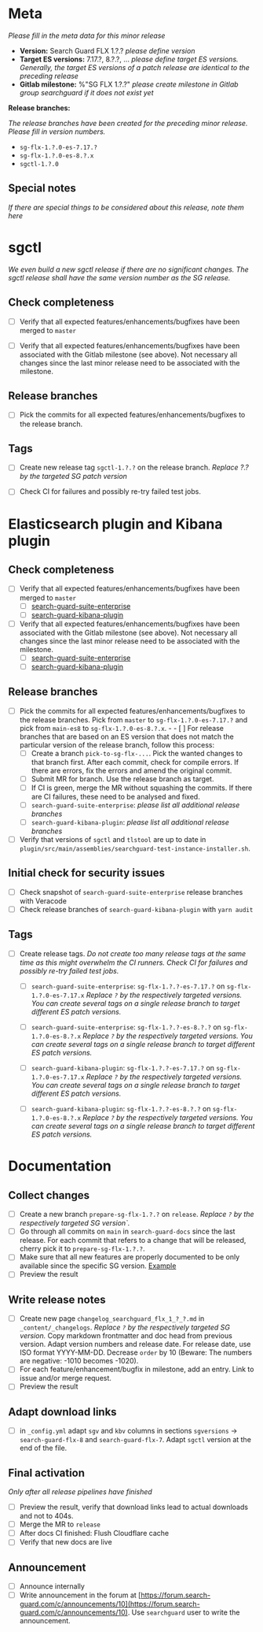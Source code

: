 # Meta

*Please fill in the meta data for this minor release*

* **Version:** Search Guard FLX 1.?.? *please define version*
* **Target ES versions:** 7.17.?, 8.?.?, ... *please define target ES versions. Generally, the target ES versions of a patch release are identical to the preceding release*
* **Gitlab milestone:** %"SG FLX 1.?.?" *please create milestone in Gitlab group searchguard if it does not exist yet*

**Release branches:**

*The release branches have been created for the preceding minor release. Please fill in version numbers.* 

- `sg-flx-1.?.0-es-7.17.?`
- `sg-flx-1.?.0-es-8.?.x`
- `sgctl-1.?.0`


## Special notes

*If there are special things to be considered about this release, note them here*

# sgctl

*We even build a new sgctl release if there are no significant changes. The sgctl release shall have the same version number as the SG release.*

## Check completeness 

- [ ] Verify that all expected features/enhancements/bugfixes have been merged to `master` 
- [ ] Verify that all expected features/enhancements/bugfixes have been associated with the Gitlab milestone (see above). Not necessary all changes since the last minor release need to be associated with the milestone. 


## Release branches

- [ ] Pick the commits for all expected features/enhancements/bugfixes to the release branch. 

## Tags

- [ ] Create new release tag `sgctl-1.?.?` on the release branch. *Replace ?.? by the targeted SG patch version*
- [ ] Check CI for failures and possibly re-try failed test jobs.


# Elasticsearch plugin and Kibana plugin


## Check completeness 

- [ ] Verify that all expected features/enhancements/bugfixes have been merged to `master` 
  - [ ] [search-guard-suite-enterprise](https://git.floragunn.com/search-guard/search-guard-suite-enterprise)
  - [ ] [search-guard-kibana-plugin](https://git.floragunn.com/search-guard/search-guard-kibana-plugin)
- [ ] Verify that all expected features/enhancements/bugfixes have been associated with the Gitlab milestone (see above). Not necessary all changes since the last minor release need to be associated with the milestone. 
  - [ ] [search-guard-suite-enterprise](https://git.floragunn.com/search-guard/search-guard-suite-enterprise)
  - [ ] [search-guard-kibana-plugin](https://git.floragunn.com/search-guard/search-guard-kibana-plugin)

## Release branches

- [ ] Pick the commits for all expected features/enhancements/bugfixes to the release branches. Pick from `master` to `sg-flx-1.?.0-es-7.17.?` and pick from `main-es8` to `sg-flx-1.?.0-es-8.?.x`.  - - [ ] For release branches that are based on an ES version that does not match the particular version of the release branch, follow this process:
  - [ ] Create a branch `pick-to-sg-flx-...`. Pick the wanted changes to that branch first. After each commit, check for compile errors. If there are errors, fix the errors and amend the original commit.
  - [ ] Submit MR for branch. Use the release branch as target.
  - [ ] If CI is green, merge the MR without squashing the commits. If there are CI failures, these need to be analysed and fixed.
  - [ ] `search-guard-suite-enterprise`: *please list all additional release branches* 
  - [ ] `search-guard-kibana-plugin`: *please list all additional release branches* 
- [ ] Verify that versions of `sgctl` and `tlstool` are up to date in `plugin/src/main/assemblies/searchguard-test-instance-installer.sh`.

## Initial check for security issues

- [ ] Check snapshot of `search-guard-suite-enterprise` release branches with Veracode
- [ ] Check release branches of `search-guard-kibana-plugin`  with `yarn audit`  

## Tags

- [ ] Create release tags. *Do not create too many release tags at the same time as this might overwhelm the CI runners. Check CI for failures and possibly re-try failed test jobs.*   
  - [ ] `search-guard-suite-enterprise`: `sg-flx-1.?.?-es-7.17.?` on `sg-flx-1.?.0-es-7.17.x` *Replace `?` by the respectively targeted versions. You can create several tags on a single release branch to target different ES patch versions.*
  - [ ] `search-guard-suite-enterprise`: `sg-flx-1.?.?-es-8.?.?` on `sg-flx-1.?.0-es-8.?.x` *Replace `?` by the respectively targeted versions. You can create several tags on a single release branch to target different ES patch versions.*  
  - [ ] `search-guard-kibana-plugin`: `sg-flx-1.?.?-es-7.17.?` on `sg-flx-1.?.0-es-7.17.x` *Replace `?` by the respectively targeted versions. You can create several tags on a single release branch to target different ES patch versions.*
  - [ ] `search-guard-kibana-plugin`: `sg-flx-1.?.?-es-8.?.?` on `sg-flx-1.?.0-es-8.?.x` *Replace `?` by the respectively targeted versions. You can create several tags on a single release branch to target different ES patch versions.*    
  
  
# Documentation

## Collect changes
 
- [ ] Create a new branch `prepare-sg-flx-1.?.?` on `release`.  *Replace `?` by the respectively targeted SG version`.* 
- [ ] Go through all commits on `main` in `search-guard-docs` since the last release. For each commit that refers to a change that will be released, cherry pick it to  `prepare-sg-flx-1.?.?`.
- [ ] Make sure that all new features are properly documented to be only available since the specific SG version. [Example](https://docs.search-guard.com/latest/elasticsearch-alerting-actions-email)
- [ ] Preview the result

## Write release notes

- [ ] Create new page `changelog_searchguard_flx_1_?_?.md` in `_content/_changelogs`.  *Replace `?` by the respectively targeted SG version.*  Copy markdown frontmatter and doc head from previous version. Adapt version numbers and release date. For release date, use ISO format YYYY-MM-DD. Decrease `order` by 10 (Beware: The numbers are negative: -1010 becomes -1020).
- [ ] For each feature/enhancement/bugfix in milestone, add an entry. Link to issue and/or merge request.
- [ ] Preview the result

## Adapt download links

- [ ] in `_config.yml` adapt `sgv` and `kbv` columns in sections `sgversions` -> `search-guard-flx-8` and `search-guard-flx-7`. Adapt `sgctl` version at the end of the file.

## Final activation

*Only after all release pipelines have finished* 

- [ ] Preview the result, verify that download links lead to actual downloads and not to 404s.
- [ ] Merge the MR to `release`
- [ ] After docs CI finished: Flush Cloudflare cache
- [ ] Verify that new docs are live

## Announcement

- [ ] Announce internally
- [ ] Write announcement in the forum at [https://forum.search-guard.com/c/announcements/10](https://forum.search-guard.com/c/announcements/10). Use `searchguard` user to write the announcement.
